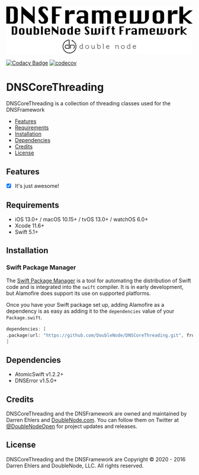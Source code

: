 ![DoubleNode Swift Framework](https://github.com/DoubleNode/DNSCoreThreading/raw/master/DNSFrameworkLogo.png)

[![Codacy Badge](https://api.codacy.com/project/badge/Grade/1b72bc254fc143be9db80b7ea3cf5ed5)](https://www.codacy.com?utm_source=github.com&amp;utm_medium=referral&amp;utm_content=DoubleNode/DNSCoreThreading&amp;utm_campaign=Badge_Grade)
[![codecov](https://codecov.io/gh/DoubleNode/DNSCoreThreading/branch/master/graph/badge.svg?token=KMKaTccEwW)](https://codecov.io/gh/DoubleNode/DNSCoreThreading)

# DNSCoreThreading

DNSCoreThreading is a collection of threading classes used for the DNSFramework

-   [Features](#features)
-   [Requirements](#requirements)
-   [Installation](#installation)
-   [Dependencies](#dependencies)
-   [Credits](#credits)
-   [License](#license)

## Features

-   [x] It's just awesome!

## Requirements

-   iOS 13.0+ / macOS 10.15+ / tvOS 13.0+ / watchOS 6.0+
-   Xcode 11.6+
-   Swift 5.1+

## Installation

### Swift Package Manager

The [Swift Package Manager](https://swift.org/package-manager/) is a tool for automating the distribution of Swift code and is integrated into the `swift` compiler. It is in early development, but Alamofire does support its use on supported platforms.

Once you have your Swift package set up, adding Alamofire as a dependency is as easy as adding it to the `dependencies` value of your `Package.swift`.

```swift
dependencies: [
.package(url: "https://github.com/DoubleNode/DNSCoreThreading.git", from: "1.5.0")
]
```

## Dependencies

-   AtomicSwift v1.2.2+
-   DNSError v1.5.0+

## Credits

DNSCoreThreading and the DNSFramework are owned and maintained by Darren Ehlers and [DoubleNode.com](http://doublenode.com). You can follow them on Twitter at [@DoubleNodeOpen](https://twitter.com/DoubleNodeOpen) for project updates and releases.

## License

DNSCoreThreading and the DNSFramework are Copyright © 2020 - 2016 Darren Ehlers and DoubleNode, LLC. All rights reserved.
